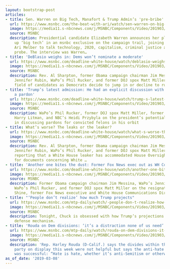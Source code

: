```yaml
---
layout: bootstrap-post
articles:
- title: Sen. Warren on Big Tech, Manafort & Trump Admin’s 'pre-bribe'
  url: https://www.msnbc.com/the-beat-with-ari/watch/sen-warren-on-big-tech-manafort-trump-admin-s-pre-bribe-1454814275847
  image: https://media11.s-nbcnews.com/j/MSNBC/Components/Video/201903/n_ari_warren_190308_1552088815561.nbcnews-fp-1200-630.jpg
  source: MSNBC
  description: Presidential candidate Elizabeth Warren announces her plan to break
    up ‘big tech’ in an msnbc exclusive on the campaign trail, joining The Beat’s
    Ari Melber to talk technology, 2020, capitalism, criminal justice and the Mueller
    probe. The interview was Warren…
- title: 'DeBlasio weighs in: Dems won’t nominate a moderate'
  url: https://www.msnbc.com/deadline-white-house/watch/deblasio-weighs-in-dems-won-t-nominate-a-moderate-1454789699676
  image: https://media11.s-nbcnews.com/j/MSNBC/Components/Video/201903/n_wh_deadline_deblasio_190308_1920x1080.nbcnews-fp-1200-630.jpg
  source: MSNBC
  description: Rev. Al Sharpton, former Obama campaign chairman Jim Messina, WaPo’s
    Jennifer Rubin, WaPo’s Phil Rucker, and former DOJ spox Matt Miller on the 2020
    field of candidates as Democrats decide to jump in or decline to run
- title: 'Trump’s latest admission: He had an explicit discussion with Cohen about
    a pardon'
  url: https://www.msnbc.com/deadline-white-house/watch/trump-s-latest-admission-he-had-an-explicit-discussion-with-cohen-about-a-pardon-1454789699652
  image: https://media11.s-nbcnews.com/j/MSNBC/Components/Video/201903/n_wh_deadline_cohen_190308_1920x1080.nbcnews-fp-1200-630.jpg
  source: MSNBC
  description: WaPo’s Phil Rucker, former DOJ spox Matt Miller, former US attorney
    Harry Litman, and NBC’s Heidi Przybyla on the president’s potential involvement
    in discussing pardons for convicted felons in his orbit
- title: What’s worse? The leaks or the leaker?
  url: https://www.msnbc.com/deadline-white-house/watch/what-s-worse-the-leaks-or-the-leaker-1454789699645
  image: https://media11.s-nbcnews.com/j/MSNBC/Components/Video/201903/n_wh_deadline_leaks_190308_1920x1080.nbcnews-fp-1200-630.jpg
  source: MSNBC
  description: Rev. Al Sharpton, former Obama campaign chairman Jim Messina, WaPo’s
    Jennifer Rubin, WaPo’s Phil Rucker, and former DOJ spox Matt Miller on the Axios
    reporting that a White House leaker has accommodated House Oversight requests
    for documents concerning White …
- title: 'Another one bites the dust: Former Fox News exec out as WH Comms Director'
  url: https://www.msnbc.com/deadline-white-house/watch/another-one-bites-the-dust-former-fox-news-exec-out-as-wh-comms-director-1454787651895
  image: https://media11.s-nbcnews.com/j/MSNBC/Components/Video/201903/n_wh_deadline_shine_190308_1920x1080.nbcnews-fp-1200-630.jpg
  source: MSNBC
  description: Former Obama campaign chairman Jim Messina, WaPo’s Jennifer Rubin,
    WaPo’s Phil Rucker, and former DOJ spox Matt Miller on the resignation of Bill
    Shine, former Fox News executive and White House Communications Director
- title: "‘People don’t realize’ how much Trump projects"
  url: https://www.msnbc.com/mtp-daily/watch/-people-don-t-realize-how-much-trump-projects-1454778435525
  image: https://media11.s-nbcnews.com/j/MSNBC/Components/Video/201903/n_mtpd_clip_obsessed_190308_1920x1080.nbcnews-fp-1200-630.jpg
  source: MSNBC
  description: Tonight, Chuck is obsessed with how Trump’s projections are his favorite
    defense mechanism.
- title: 'Rouda on Dem divisions: ‘it’s a distraction none of us need’'
  url: https://www.msnbc.com/mtp-daily/watch/rouda-on-dem-divisions-it-s-a-distraction-none-of-us-need-1454774339557
  image: https://media11.s-nbcnews.com/j/MSNBC/Components/Video/201903/n_mtpd_full_rouda_190308_1920x1080.nbcnews-fp-1200-630.jpg
  source: MSNBC
  description: 'Rep. Harley Rouda (D-Calif.) says the divides within the Democratic
    party on display this week were not helpful but says the anti-hate resolution
    was successful: “Hate is hate, whether it’s anti-Semitism or otherwise.”'
as_of_date: '2019-03-08'
---
```


